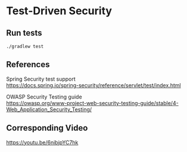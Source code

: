 # Test-Driven Security

## Run tests
`./gradlew test`

## References

Spring Security test support  
https://docs.spring.io/spring-security/reference/servlet/test/index.html

OWASP Security Testing guide  
https://owasp.org/www-project-web-security-testing-guide/stable/4-Web_Application_Security_Testing/

## Corresponding Video
https://youtu.be/6nibjpYC7hk

